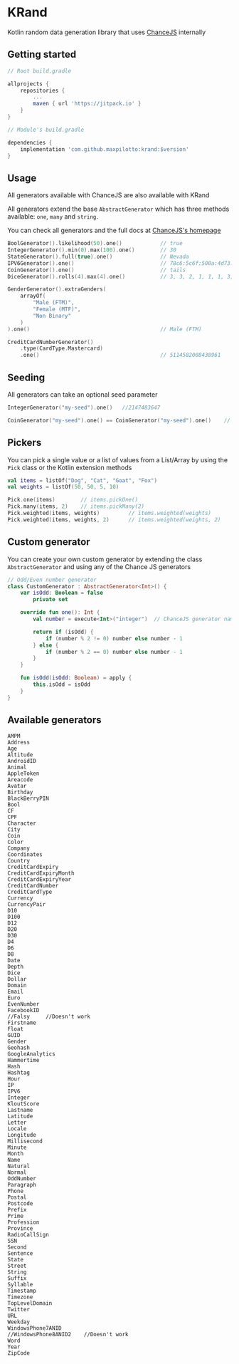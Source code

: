 # KRand

Kotlin random data generation library that uses [ChanceJS](https://chancejs.com/) internally

## Getting started

```gradle
// Root build.gradle

allprojects {
    repositories {
        ...
        maven { url 'https://jitpack.io' }
    }
}
```

```gradle
// Module's build.gradle

dependencies {
    implementation 'com.github.maxpilotto:krand:$version'
}
```

## Usage

All generators available with ChanceJS are also available with KRand

All generators extend the base `AbstractGenerator` which has three methods available: `one`, `many` and `string`.

You can check all generators and the full docs at [ChanceJS's homepage](https://chancejs.com/)

```kotlin
BoolGenerator().likelihood(50).one()            // true
IntegerGenerator().min(0).max(100).one()        // 30
StateGenerator().full(true).one()               // Nevada
IPV6Generator().one()                           // 78c6:5c6f:500a:4d73:b4f3:f85c:08fa:5574
CoinGenerator().one()                           // tails
DiceGenerator().rolls(4).max(4).one()           // 3, 3, 2, 1, 1, 1, 3, 2    

GenderGenerator().extraGenders(
    arrayOf(
        "Male (FTM)", 
        "Female (MTF)", 
        "Non Binary"
    )
).one()                                         // Male (FTM)

CreditCardNumberGenerator()
    .type(CardType.Mastercard)
    .one()                                      // 5114582008438961
```

## Seeding

All generators can take an optional seed parameter

```kotlin
IntegerGenerator("my-seed").one()   //2147483647

CoinGenerator("my-seed").one() == CoinGenerator("my-seed").one()    // True
```

## Pickers

You can pick a single value or a list of values from a List/Array by using the `Pick` class or the Kotlin extension methods

```kotlin
val items = listOf("Dog", "Cat", "Goat", "Fox")
val weights = listOf(50, 50, 5, 10)

Pick.one(items)        // items.pickOne()  
Pick.many(items, 2)    // items.pickMany(2)
Pick.weighted(items, weights)         // items.weighted(weights)
Pick.weighted(items, weights, 2)      // items.weighted(weights, 2)
```

## Custom generator

You can create your own custom generator by extending the class `AbstractGenerator` and using any of the Chance JS generators

```kotlin
// Odd/Even number generator
class CustomGenerator : AbstractGenerator<Int>() {
    var isOdd: Boolean = false
        private set

    override fun one(): Int {
        val number = execute<Int>("integer")  // ChanceJS generator name

        return if (isOdd) {
            if (number % 2 != 0) number else number - 1
        } else {
            if (number % 2 == 0) number else number - 1
        }
    }

    fun isOdd(isOdd: Boolean) = apply {
        this.isOdd = isOdd
    }
}
```

## Available generators

```
AMPM
Address
Age
Altitude
AndroidID
Animal
AppleToken
Areacode
Avatar
Birthday
BlackBerryPIN
Bool
CF
CPF
Character
City
Coin
Color
Company
Coordinates
Country
CreditCardExpiry
CreditCardExpiryMonth
CreditCardExpiryYear
CreditCardNumber
CreditCardType
Currency
CurrencyPair
D10
D100
D12
D20
D30
D4
D6
D8
Date
Depth
Dice
Dollar
Domain
Email
Euro
EvenNumber
FacebookID
//Falsy     //Doesn't work
Firstname
Float
GUID
Gender
Geohash
GoogleAnalytics
Hammertime
Hash
Hashtag
Hour
IP
IPV6
Integer
KloutScore
Lastname
Latitude
Letter
Locale
Longitude
Millisecond
Minute
Month
Name
Natural
Normal
OddNumber
Paragraph
Phone
Postal
Postcode
Prefix
Prime
Profession
Province
RadioCallSign
SSN
Second
Sentence
State
Street
String
Suffix
Syllable
Timestamp
Timezone
TopLevelDomain
Twitter
URL
Weekday
WindowsPhone7ANID
//WindowsPhone8ANID2    //Doesn't work
Word
Year
ZipCode
```
